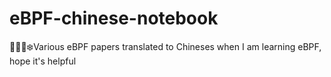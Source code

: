 # eBPF-chinese-notebook
📄🇨🇳❄️Various eBPF papers translated to Chineses when I am learning eBPF, hope it's helpful 
